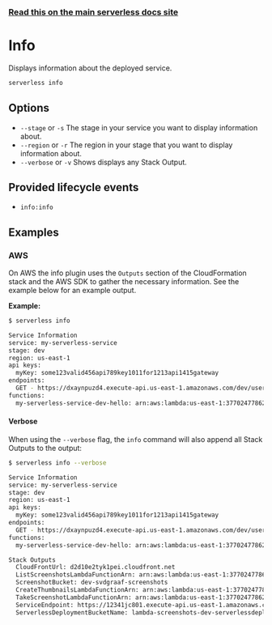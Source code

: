 <!--
title: Serverless Framework Commands - AWS Lambda - Info
menuText: Info
menuOrder: 6
description: Display information about your deployed service and the AWS Lambda Functions, Events and AWS Resources it contains.
layout: Doc
-->

<!-- DOCS-SITE-LINK:START automatically generated  -->
### [Read this on the main serverless docs site](https://www.serverless.com/framework/docs/providers/aws/cli-reference/info)
<!-- DOCS-SITE-LINK:END -->

# Info

Displays information about the deployed service.

```bash
serverless info
```

## Options
- `--stage` or `-s` The stage in your service you want to display information about.
- `--region` or `-r` The region in your stage that you want to display information about.
- `--verbose` or `-v` Shows displays any Stack Output.

## Provided lifecycle events
- `info:info`

## Examples

### AWS

On AWS the info plugin uses the `Outputs` section of the CloudFormation stack and the AWS SDK to gather the necessary information.
See the example below for an example output.

**Example:**

```bash
$ serverless info

Service Information
service: my-serverless-service
stage: dev
region: us-east-1
api keys:
  myKey: some123valid456api789key1011for1213api1415gateway
endpoints:
  GET - https://dxaynpuzd4.execute-api.us-east-1.amazonaws.com/dev/users
functions:
  my-serverless-service-dev-hello: arn:aws:lambda:us-east-1:377024778620:function:my-serverless-service-dev-hello
```

#### Verbose

When using the `--verbose` flag, the `info` command will also append all Stack Outputs to the output:

```bash
$ serverless info --verbose

Service Information
service: my-serverless-service
stage: dev
region: us-east-1
api keys:
  myKey: some123valid456api789key1011for1213api1415gateway
endpoints:
  GET - https://dxaynpuzd4.execute-api.us-east-1.amazonaws.com/dev/users
functions:
  my-serverless-service-dev-hello: arn:aws:lambda:us-east-1:377024778620:function:my-serverless-service-dev-hello

Stack Outputs
  CloudFrontUrl: d2d10e2tyk1pei.cloudfront.net
  ListScreenshotsLambdaFunctionArn: arn:aws:lambda:us-east-1:377024778620:function:lambda-screenshots-dev-listScreenshots
  ScreenshotBucket: dev-svdgraaf-screenshots
  CreateThumbnailsLambdaFunctionArn: arn:aws:lambda:us-east-1:377024778620:function:lambda-screenshots-dev-createThumbnails
  TakeScreenshotLambdaFunctionArn: arn:aws:lambda:us-east-1:377024778620:function:lambda-screenshots-dev-takeScreenshot
  ServiceEndpoint: https://12341jc801.execute-api.us-east-1.amazonaws.com/dev
  ServerlessDeploymentBucketName: lambda-screenshots-dev-serverlessdeploymentbucket-15b7pkc04f98a
```
